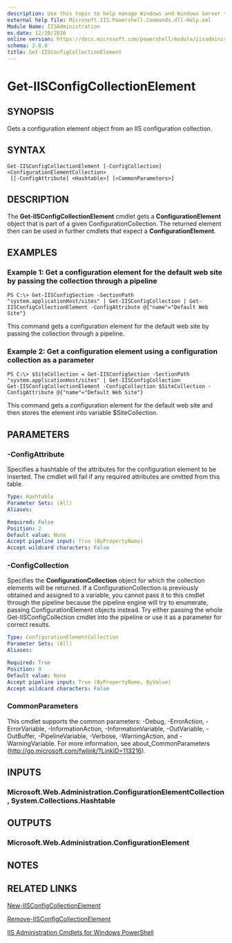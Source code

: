 ```yaml
---
description: Use this topic to help manage Windows and Windows Server technologies with Windows PowerShell.
external help file: Microsoft.IIS.Powershell.Commands.dll-Help.xml
Module Name: IISAdministration
ms.date: 12/20/2016
online version: https://docs.microsoft.com/powershell/module/iisadministration/get-iisconfigcollectionelement?view=windowsserver2022-ps&wt.mc_id=ps-gethelp
schema: 2.0.0
title: Get-IISConfigCollectionElement
---
```


# Get-IISConfigCollectionElement

## SYNOPSIS
Gets a configuration element object from an IIS configuration collection.

## SYNTAX

```
Get-IISConfigCollectionElement [-ConfigCollection] <ConfigurationElementCollection>
 [[-ConfigAttribute] <Hashtable>] [<CommonParameters>]
```

## DESCRIPTION
The **Get-IISConfigCollectionElement** cmdlet gets a **ConfigurationElement** object that is part of a given ConfigurationCollection.
The returned element then can be used in further cmdlets that expect a **ConfigurationElement**.

## EXAMPLES

### Example 1: Get a configuration element for the default web site by passing the collection through a pipeline
```
PS C:\> Get-IISConfigSection -SectionPath "system.applicationHost/sites" | Get-IISConfigCollection | Get-IISConfigCollectionElement -ConfigAttribute @{"name"="Default Web Site"}
```

This command gets a configuration element for the default web site by passing the collection through a pipeline.

### Example 2: Get a configuration element using a configuration collection as a parameter
```
PS C:\> $SiteCollection = Get-IISConfigSection -SectionPath "system.applicationHost/sites" | Get-IISConfigCollection
Get-IISConfigCollectionElement -ConfigCollection $SiteCollection -ConfigAttribute @{"name"="Default Web Site"}
```

This command gets a configuration element for the default web site and then stores the element into variable $SiteCollection.

## PARAMETERS

### -ConfigAttribute
Specifies a hashtable of the attributes for the configuration element to be inserted.
The cmdlet will fail if any required attributes are omitted from this table.

```yaml
Type: Hashtable
Parameter Sets: (All)
Aliases: 

Required: False
Position: 2
Default value: None
Accept pipeline input: True (ByPropertyName)
Accept wildcard characters: False
```

### -ConfigCollection
Specifies the **ConfigurationCollection** object for which the collection elements will be returned.
If a ConfigurationCollection is previously obtained and assigned to a variable, you cannot pass it to this cmdlet through the pipeline because the pipeline engine will try to enumerate, passing ConfigurationElement objects instead.
Try either passing the whole Get-IISConfigCollection cmdlet into the pipeline or use it as a parameter for correct results.

```yaml
Type: ConfigurationElementCollection
Parameter Sets: (All)
Aliases: 

Required: True
Position: 0
Default value: None
Accept pipeline input: True (ByPropertyName, ByValue)
Accept wildcard characters: False
```

### CommonParameters
This cmdlet supports the common parameters: -Debug, -ErrorAction, -ErrorVariable, -InformationAction, -InformationVariable, -OutVariable, -OutBuffer, -PipelineVariable, -Verbose, -WarningAction, and -WarningVariable. For more information, see about_CommonParameters (http://go.microsoft.com/fwlink/?LinkID=113216).

## INPUTS

### Microsoft.Web.Administration.ConfigurationElementCollection, System.Collections.Hashtable

## OUTPUTS

### Microsoft.Web.Administration.ConfigurationElement

## NOTES

## RELATED LINKS

[New-IISConfigCollectionElement](./New-IISConfigCollectionElement.md)

[Remove-IISConfigCollectionElement](./Remove-IISConfigCollectionElement.md)

[IIS Administration Cmdlets for Windows PowerShell](./iisadministration.md)

